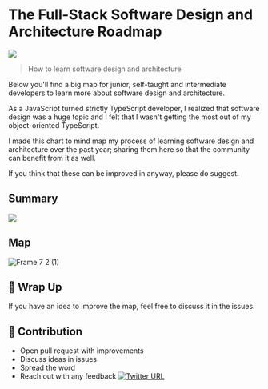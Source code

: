 # The Full-Stack Software Design and Architecture Roadmap

![](https://user-images.githubusercontent.com/6892666/65823266-052acd00-e221-11e9-83ad-6743f41f67e2.png)

> How to learn software design and architecture

Below you'll find a big map for junior, self-taught and intermediate developers to learn more about software design and architecture. 

As a JavaScript turned strictly TypeScript developer, I realized that software design was a huge topic and I felt that I wasn't getting the most out of my object-oriented TypeScript.

I made this chart to mind map my process of learning software design and architecture over the past year; sharing them here so that the community can benefit from it as well.

If you think that these can be improved in anyway, please do suggest.

## Summary

![](https://user-images.githubusercontent.com/6892666/65823334-2e982880-e222-11e9-8994-aa58b02dbc4a.png)

## Map
![Frame 7 2 (1)](https://user-images.githubusercontent.com/6892666/65833388-fb937a80-e29d-11e9-9047-37d853dd0751.png)

## 🚦 Wrap Up

If you have an idea to improve the map, feel free to discuss it in the issues.

## 🙌 Contribution

- Open pull request with improvements
- Discuss ideas in issues
- Spread the word
- Reach out with any feedback [![Twitter URL](https://img.shields.io/twitter/url/https/twitter.com/stemmlerjs.svg?style=social&label=Follow%20stemmlerjs)](https://twitter.com/stemmlerjs)
